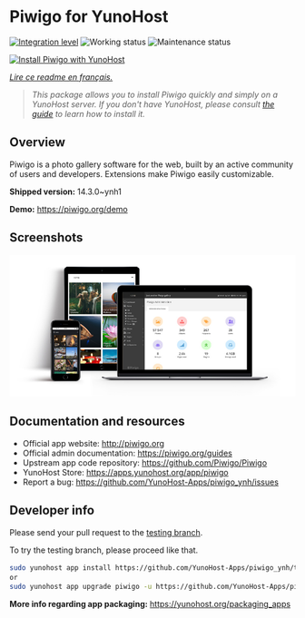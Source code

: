 <!--
N.B.: This README was automatically generated by https://github.com/YunoHost/apps/tree/master/tools/readme_generator
It shall NOT be edited by hand.
-->

# Piwigo for YunoHost

[![Integration level](https://dash.yunohost.org/integration/piwigo.svg)](https://dash.yunohost.org/appci/app/piwigo) ![Working status](https://ci-apps.yunohost.org/ci/badges/piwigo.status.svg) ![Maintenance status](https://ci-apps.yunohost.org/ci/badges/piwigo.maintain.svg)

[![Install Piwigo with YunoHost](https://install-app.yunohost.org/install-with-yunohost.svg)](https://install-app.yunohost.org/?app=piwigo)

*[Lire ce readme en français.](./README_fr.md)*

> *This package allows you to install Piwigo quickly and simply on a YunoHost server.
If you don't have YunoHost, please consult [the guide](https://yunohost.org/#/install) to learn how to install it.*

## Overview

Piwigo is a photo gallery software for the web, built by an active community of users and developers. Extensions make Piwigo easily customizable.

**Shipped version:** 14.3.0~ynh1

**Demo:** <https://piwigo.org/demo>

## Screenshots

![Screenshot of Piwigo](./doc/screenshots/screenshot_Piwigo.jpg)

## Documentation and resources

- Official app website: <http://piwigo.org>
- Official admin documentation: <https://piwigo.org/guides>
- Upstream app code repository: <https://github.com/Piwigo/Piwigo>
- YunoHost Store: <https://apps.yunohost.org/app/piwigo>
- Report a bug: <https://github.com/YunoHost-Apps/piwigo_ynh/issues>

## Developer info

Please send your pull request to the [testing branch](https://github.com/YunoHost-Apps/piwigo_ynh/tree/testing).

To try the testing branch, please proceed like that.

```bash
sudo yunohost app install https://github.com/YunoHost-Apps/piwigo_ynh/tree/testing --debug
or
sudo yunohost app upgrade piwigo -u https://github.com/YunoHost-Apps/piwigo_ynh/tree/testing --debug
```

**More info regarding app packaging:** <https://yunohost.org/packaging_apps>
